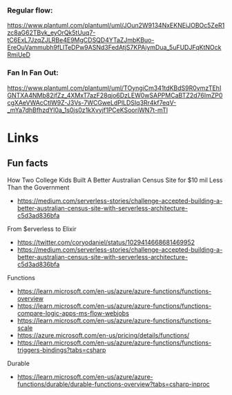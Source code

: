 ### Regular flow: 
https://www.plantuml.com/plantuml/uml/JOun2W9134NxEKNEiJOBOc5ZeR1zc8aG62TBvk_eyOrQk5tUuq7-tC6ExL7JzqZJLRBe4E9MgCDSQD4YTaZJmbKBuo-EreOuVammubh9fLlTeDPw9ASNd3FedAtjS7KPAiymDua_5uFUDJFqKtNOckRmiUeD

### Fan In Fan Out:
https://www.plantuml.com/plantuml/uml/TOyngiCm341tdKBdS9R0vmzTEhIGNTXA4NMb82jfZz_4XMxT7azF28qjo6DzLEW0wSAPPMCaBTZ2d76ImZP0cgXAeVWAcCtlW9Z-J3Vs-7WCGweLdPlLDSIq3Rr4kf7eqV-_mYa7dhBfhzdYl0a_1s0js0z1kXvyjf1PCeKSooriWN7t-mTl

# Links
## Fun facts
How Two College Kids Built A Better Australian Census Site for $10 mil Less Than the Government
- https://medium.com/serverless-stories/challenge-accepted-building-a-better-australian-census-site-with-serverless-architecture-c5d3ad836bfa

From $erverless to Elixir
- https://twitter.com/coryodaniel/status/1029414668681469952
- https://medium.com/serverless-stories/challenge-accepted-building-a-better-australian-census-site-with-serverless-architecture-c5d3ad836bfa

Functions
- https://learn.microsoft.com/en-us/azure/azure-functions/functions-overview
- https://learn.microsoft.com/en-us/azure/azure-functions/functions-compare-logic-apps-ms-flow-webjobs
- https://learn.microsoft.com/en-us/azure/azure-functions/functions-scale
- https://azure.microsoft.com/en-us/pricing/details/functions/
- https://learn.microsoft.com/en-us/azure/azure-functions/functions-triggers-bindings?tabs=csharp

Durable
- https://learn.microsoft.com/en-us/azure/azure-functions/durable/durable-functions-overview?tabs=csharp-inproc

